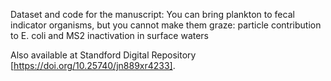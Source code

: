 Dataset and code for the manuscript: You can bring plankton to fecal indicator organisms, but you cannot make them graze: particle contribution to E. coli and MS2 inactivation in surface waters

Also available at Standford Digital Repository [https://doi.org/10.25740/jn889xr4233].
